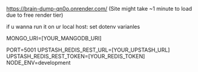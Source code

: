 https://brain-dump-qn0o.onrender.com/
(Site might take ~1 minute to load due to free render tier)

if u wanna run it on ur local host:
set dotenv varianles

MONGO_URI=[YOUR_MANGODB_URI] 

PORT=5001
UPSTASH_REDIS_REST_URL=[YOUR_UPSTASH_URL]
UPSTASH_REDIS_REST_TOKEN=[YOUR_REDIS_TOKEN]
NODE_ENV=development


